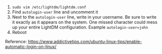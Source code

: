 1. `sudo vim /etc/lightdm/lightdm.conf`
2. Find `autologin-user` line and uncomment it
3. Next to the `autologin-user` line, write in your username. Be sure to write it exactly as it appears on the system. One missed character could mess up your entire LightDM configuration. Example `autologin-user=john`
4. Reboot

Reference: https://www.addictivetips.com/ubuntu-linux-tips/enable-automatic-login-on-linux/
